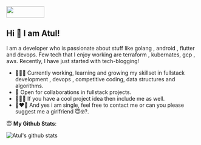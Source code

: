 <img src="https://komarev.com/ghpvc/?username=atul161" width="100" height="30">

## Hi 👋 I am Atul! 
I am a developer who is passionate about stuff like golang , android , flutter and devops. Few tech that I enjoy working are terraform , kubernates, gcp , aws. Recently, I have just started with tech-blogging!
- 👨🏽‍💻 Currently working, learning and growing my skillset in fullstack development , devops , competitive coding, data structures and algorithms.
- 🤝 Open for collaborations in fullstack projects.
- 🕵🏼‍♂️ If you have a cool project idea then include me as well.
- 👩‍❤️‍👨 And yes i am single, feel free to contact me or can you please suggest me a girlfriend 😇🤓?.

 <summary> 😇 <b>My Github Stats</b>: </summary>
 
  ![Atul's github stats](https://github-readme-stats.vercel.app/api?username=atul161)



